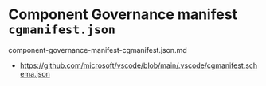 # Component Governance manifest `cgmanifest.json`

component-governance-manifest-cgmanifest.json.md


*   https://github.com/microsoft/vscode/blob/main/.vscode/cgmanifest.schema.json
